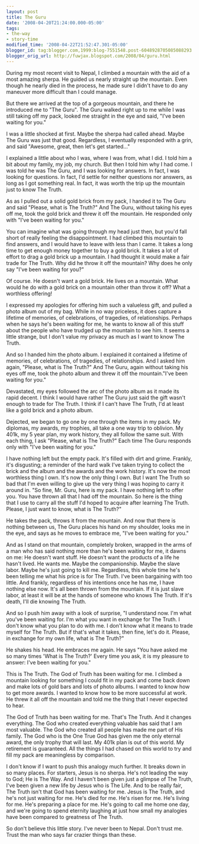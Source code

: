 ```yaml
---
layout: post
title: The Guru
date: '2008-04-20T21:24:00.000-05:00'
tags:
- the-way
- story-time
modified_time: '2008-04-22T21:52:47.301-05:00'
blogger_id: tag:blogger.com,1999:blog-7551548.post-6048928705085088293
blogger_orig_url: http://fuwjax.blogspot.com/2008/04/guru.html
---
```


During my most recent visit to Nepal, I climbed a mountain with the aid of a most amazing sherpa. He guided us nearly straight up the mountain. Even though he nearly died in the process, he made sure I didn't have to do any maneuver more difficult than I could manage.

But there we arrived at the top of a gorgeous mountain, and there he introduced me to "The Guru". The Guru walked right up to me while I was still taking off my pack, looked me straight in the eye and said, "I've been waiting for you."

I was a little shocked at first. Maybe the sherpa had called ahead. Maybe The Guru was just that good. Regardless, I eventually responded with a grin, and said "Awesome, great, then let's get started..."

I explained a little about who I was, where I was from, what I did. I told him a bit about my family, my job, my church. But then I told him why I had come. I was told he was The Guru, and I was looking for answers. In fact, I was looking for questions. In fact, I'd settle for neither questions nor answers, as long as I got something real. In fact, it was worth the trip up the mountain just to know The Truth.

As as I pulled out a solid gold brick from my pack, I handed it to The Guru and said "Please, what is The Truth?" And The Guru, without taking his eyes off me, took the gold brick and threw it off the mountain. He responded only with "I've been waiting for you."

You can imagine what was going through my head just then, but you'd fall short of really feeling the disappointment. I had climbed this mountain to find answers, and I would have to leave with less than I came. It takes a long time to get enough money together to buy a gold brick. It takes a lot of effort to drag a gold brick up a mountain. I had thought it would make a fair trade for The Truth. Why did he throw it off the mountain? Why does he only say "I've been waiting for you?"

Of course. He doesn't want a gold brick. He lives on a mountain. What would he do with a gold brick on a mountain other than throw it off? What a worthless offering! 

I expressed my apologies for offering him such a valueless gift, and pulled a photo album out of my bag. While in no way priceless, it does capture a lifetime of memories, of celebrations, of tragedies, of relationships. Perhaps when he says he's been waiting for me, he wants to know all of this stuff about the people who have trudged up the mountain to see him. It seems a little strange, but I don't value my privacy as much as I want to know The Truth.

And so I handed him the photo album. I explained it contained a lifetime of memories, of celebrations, of tragedies, of relationships. And I asked him again, "Please, what is The Truth?" And The Guru, again without taking his eyes off me, took the photo album and threw it off the mountain."I've been waiting for you."

Devastated, my eyes followed the arc of the photo album as it made its rapid decent. I think I would have rather The Guru just said the gift wasn't enough to trade for The Truth. I think if I can't have The Truth, I'd at least like a gold brick and a photo album. 

Dejected, we began to go one by one through the items in my pack. My diplomas, my awards, my trophies, all take a one way trip to oblivion. My 401k, my 5 year plan, my work history, they all follow the same suit. With each thing, I ask "Please, what is The Truth?" Each time The Guru responds only with "I've been waiting for you."

I have nothing left but the empty pack. It's filled with dirt and grime. Frankly, it's disgusting; a reminder of the hard walk I've taken trying to collect the brick and the album and the awards and the work history. It's now the most worthless thing I own. It's now the only thing I own. But I want The Truth so bad that I'm even willing to give up the very thing I was hoping to carry it around in. "So fine, Mr. Guru, here is my pack. I have nothing left to offer you. You have thrown all that I had off the mountain. So here is the thing that I use to carry all the stuff I'd hoped to acquire after learning The Truth. Please, I just want to know, what is The Truth?"

He takes the pack, throws it from the mountain. And now that there is nothing between us, The Guru places his hand on my shoulder, looks me in the eye, and says as he moves to embrace me, "I've been waiting for you."

And as I stand on that mountain, completely broken, wrapped in the arms of a man who has said nothing more than he's been waiting for me, it dawns on me: He doesn't want stuff. He doesn't want the products of a life he hasn't lived. He wants me. Maybe the companionship. Maybe the slave labor. Maybe he's just going to kill me. Regardless, this whole time he's been telling me what his price is for The Truth. I've been bargaining with too little. And frankly, regardless of his intentions once he has me, I have nothing else now. It's all been thrown from the mountain. If it is just slave labor, at least it will be at the hands of someone who knows The Truth. If it's death, I'll die knowing The Truth.

And so I push him away with a look of surprise, "I understand now. I'm what you've been waiting for. I'm what you want in exchange for The Truth. I don't know what you plan to do with me. I don't know what it means to trade myself for The Truth. But if that's what it takes, then fine, let's do it. Please, in exchange for my own life, what is The Truth?"

He shakes his head. He embraces me again. He says "You have asked me so many times 'What is The Truth?' Every time you ask, it is my pleasure to answer: I've been waiting for you."

This is The Truth. The God of Truth has been waiting for me. I climbed a mountain looking for something I could fit in my pack and come back down and make lots of gold bars and lots of photo albums. I wanted to know how to get more awards. I wanted to know how to be more successful at work. He threw it all off the mountain and told me the thing that I never expected to hear.

The God of Truth has been waiting for me. That's The Truth. And it changes everything. The God who created everything valuable has said that I am most valuable. The God who created all people has made me part of His family. The God who is the One True God has given me the only eternal award, the only trophy that will last. My 401k plan is out of this world. My retirement is guaranteed. All the things I had chased on this world to try and fill my pack are meaningless by comparison.

I don't know if I want to push this analogy much further. It breaks down in so many places. For starters, Jesus is no sherpa. He's not leading the way to God; He is The Way. And I haven't been given just a glimpse of The Truth, I've been given a new life by Jesus who is The Life. And to be really fair, The Truth isn't that God has been waiting for me. Jesus is The Truth, and he's not just waiting for me. He's died for me. He's risen for me. He's living for me. He's preparing a place for me. He's going to call me home one day, and we're going to spend eternity laughing at just how small my analogies have been compared to greatness of The Truth.

So don't believe this little story. I've never been to Nepal. Don't trust me. Trust the man who says far crazier things than these.